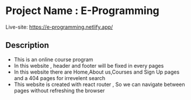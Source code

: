 # Project Name : E-Programming

Live-site: https://e-programming.netlify.app/

## Description

* This is an online course program
* In this website , header and footer will be fixed in every pages
* In this website there are Home,About us,Courses and Sign Up pages and a 404 pages for irrevelent search
* This website is created with react router , So we can navigate between pages without refreshing the browser
